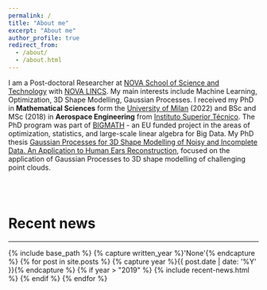 ```yaml
---
permalink: /
title: "About me"
excerpt: "About me"
author_profile: true
redirect_from: 
  - /about/
  - /about.html
---
```


I am a Post-doctoral Researcher at [NOVA School of Science and Technology](https://www.fct.unl.pt/en) with [NOVA LINCS](https://nova-lincs.di.fct.unl.pt/).
My main interests include Machine Learning, Optimization, 3D Shape Modelling, Gaussian Processes. I received my PhD in <b>Mathematical Sciences</b> form the [University of Milan](https://www.unimi.it/en) (2022) and BSc and MSc (2018) in <b>Aerospace Engineering</b> from [Instituto Superior Técnico](https://tecnico.ulisboa.pt/pt/). 
The PhD program was part of  [BIGMATH](http://itn-bigmath.unimi.it/) - an EU funded project in the areas of optimization, statistics, and large-scale linear algebra for Big Data.
My PhD thesis [Gaussian Processes for 3D Shape Modelling of Noisy and Incomplete Data. An Application to Human Ears Reconstruction](https://air.unimi.it/handle/2434/947830), focused on the application of Gaussian Processes 
to 3D shape modelling of challenging point clouds.

<br/><br/>

# Recent news
------


{% include base_path %}
{% capture written_year %}'None'{% endcapture %}
{% for post in site.posts %}
  {% capture year %}{{ post.date | date: '%Y' }}{% endcapture %}
  {% if year > "2019" %}
	{% include recent-news.html %}
  {% endif %}
{% endfor %}